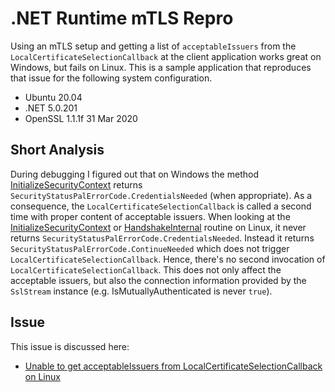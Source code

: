 # .NET Runtime mTLS Repro

Using an mTLS setup and getting a list of `acceptableIssuers` from the
`LocalCertificateSelectionCallback` at the client application works great on
Windows, but fails on Linux. This is a sample application that reproduces that
issue for the following system configuration.

* Ubuntu 20.04
* .NET 5.0.201
* OpenSSL 1.1.1f  31 Mar 2020

## Short Analysis

During debugging I figured out that on Windows the method
[InitializeSecurityContext][InitializeSecurityContextWindows] returns
`SecurityStatusPalErrorCode.CredentialsNeeded` (when appropriate). As a consequence,
the `LocalCertificateSelectionCallback` is called a second time with proper content
of acceptable issuers. When looking at the
[InitializeSecurityContext][InitializeSecurityContextLinux] or
[HandshakeInternal][HandshakeInternalLinux] routine on Linux, it never returns
`SecurityStatusPalErrorCode.CredentialsNeeded`. Instead it returns
`SecurityStatusPalErrorCode.ContinueNeeded` which does not trigger
`LocalCertificateSelectionCallback`. Hence, there's no second invocation of
`LocalCertificateSelectionCallback`. This does not only affect the acceptable
issuers, but also the connection information provided by the `SslStream` instance
(e.g. IsMutuallyAuthenticated is never `true`).

## Issue

This issue is discussed here:

* [Unable to get acceptableIssuers from LocalCertificateSelectionCallback on Linux][IssueLink]

[InitializeSecurityContextWindows]:(https://github.com/dotnet/runtime/blob/main/src/libraries/System.Net.Security/src/System/Net/Security/SslStreamPal.Windows.cs#L83)
[InitializeSecurityContextLinux]:(https://github.com/dotnet/runtime/blob/main/src/libraries/System.Net.Security/src/System/Net/Security/SslStreamPal.Unix.cs#L33)
[HandshakeInternalLinux]:(https://github.com/dotnet/runtime/blob/main/src/libraries/System.Net.Security/src/System/Net/Security/SslStreamPal.Unix.cs#L99)
[IssueLink]:(https://www.test.com)